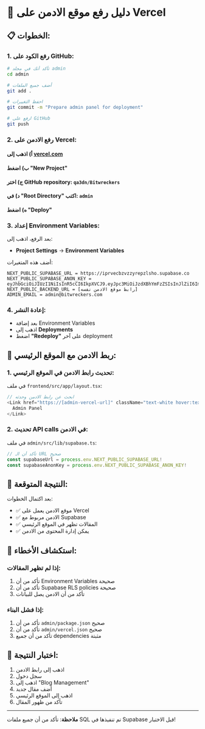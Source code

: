 # 🚀 دليل رفع موقع الادمن على Vercel

## 📋 الخطوات:

### 1. رفع الكود على GitHub:
```bash
# تأكد أنك في مجلد admin
cd admin

# أضف جميع الملفات
git add .

# احفظ التغييرات
git commit -m "Prepare admin panel for deployment"

# ارفع على GitHub
git push
```

### 2. رفع الادمن على Vercel:

#### أ) اذهب إلى [vercel.com](https://vercel.com)
#### ب) اضغط "New Project"
#### ج) اختر GitHub repository: `qa3dn/Bitwreckers`
#### د) في "Root Directory" اكتب: `admin`
#### ه) اضغط "Deploy"

### 3. إعداد Environment Variables:

بعد الرفع، اذهب إلى:
- **Project Settings** → **Environment Variables**

أضف هذه المتغيرات:

```
NEXT_PUBLIC_SUPABASE_URL = https://iprvecbzvzzyrepzlsho.supabase.co
NEXT_PUBLIC_SUPABASE_ANON_KEY = eyJhbGciOiJIUzI1NiIsInR5cCI6IkpXVCJ9.eyJpc3MiOiJzdXBhYmFzZSIsInJlZiI6ImlwcnZlY2J6dnp6eXJlcHpsc2hvIiwicm9sZSI6ImFub24iLCJpYXQiOjE3NTk2MDYwNjQsImV4cCI6MjA3NTE4MjA2NH0.aPzFSPMW4szPrBJDIwiD3sVPLGivRP91hornxvIqwrU
NEXT_PUBLIC_BACKEND_URL = [رابط موقع الادمن نفسه]
ADMIN_EMAIL = admin@bitwreckers.com
```

### 4. إعادة النشر:
- بعد إضافة Environment Variables
- اذهب إلى **Deployments**
- اضغط **"Redeploy"** على آخر deployment

## 🔗 ربط الادمن مع الموقع الرئيسي:

### 1. تحديث رابط الادمن في الموقع الرئيسي:

في ملف `frontend/src/app/layout.tsx`:
```typescript
// ابحث عن رابط الادمن وحدثه
<Link href="https://[admin-vercel-url]" className="text-white hover:text-gray-300">
  Admin Panel
</Link>
```

### 2. تحديث API calls في الادمن:

في ملف `admin/src/lib/supabase.ts`:
```typescript
// تأكد أن الـ URL صحيح
const supabaseUrl = process.env.NEXT_PUBLIC_SUPABASE_URL!
const supabaseAnonKey = process.env.NEXT_PUBLIC_SUPABASE_ANON_KEY!
```

## 🎯 النتيجة المتوقعة:

بعد اكتمال الخطوات:
- ✅ موقع الادمن يعمل على Vercel
- ✅ الادمن مربوط مع Supabase
- ✅ المقالات تظهر في الموقع الرئيسي
- ✅ يمكن إدارة المحتوى من الادمن

## 🔧 استكشاف الأخطاء:

### إذا لم تظهر المقالات:
1. تأكد من أن Environment Variables صحيحة
2. تأكد من أن Supabase RLS policies صحيحة
3. تأكد من أن الادمن يصل للبيانات

### إذا فشل البناء:
1. تأكد من أن `admin/package.json` صحيح
2. تأكد من أن `admin/vercel.json` صحيح
3. تأكد من أن جميع dependencies مثبتة

## 📱 اختبار النتيجة:

1. اذهب إلى رابط الادمن
2. سجل دخول
3. اذهب إلى "Blog Management"
4. أضف مقال جديد
5. اذهب إلى الموقع الرئيسي
6. تأكد من ظهور المقال

---

**ملاحظة**: تأكد من أن جميع ملفات SQL تم تنفيذها في Supabase قبل الاختبار!
